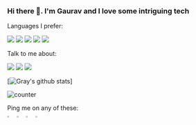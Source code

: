 ### Hi there 👋. I'm Gaurav and I love some intriguing tech

Languages I prefer:<br>
<p>
   <a><img src="https://img.icons8.com/color/48/000000/python.png"></a>
   <a><img src="https://img.icons8.com/color/48/000000/java-coffee-cup-logo.png"></a>
   <a><img src="https://img.icons8.com/color/48/000000/c-programming.png"></a>
  <a><img src="https://img.icons8.com/color/48/000000/c-plus-plus-logo.png"></a>
  <a><img src="https://img.icons8.com/color/48/000000/javascript.png"></a>
</p>
Talk to me about:<br>
<p>
  <a><img src="https://img.icons8.com/color/48/000000/react-native.png"></a>
  <a><img src="https://img.icons8.com/dusk/48/000000/web.png"></a>
  <a><img src="https://img.icons8.com/cotton/48/000000/artificial-intelligence.png"></a>
</p>

[![Gray's github stats](https://github-readme-stats.vercel.app/api?username=GrayFlash&theme=dracula)]

<p> <img src="https://komarev.com/ghpvc/?username=GrayFlash&color=green" alt="counter" /> </p>




Ping me on any of these: <br>
[<img src="https://img.icons8.com/color/48/000000/twitter.png" width="3.5%"/>](https://twitter.com/GauravK28981502)
[<img src="https://img.icons8.com/color/48/000000/linkedin.png" width="3.5%"/>](https://www.linkedin.com/in/gaurav-kumar-404280194/)
[<img src="https://img.icons8.com/color/48/000000/instagram.png" width="3.5%"/>](https://www.instagram.com/g.r.a.y.stack/)
<a href="mailto:gk74533@gmail.com"> <img src="https://img.icons8.com/fluent/48/000000/gmail.png" width="3.5%"/> </a>




<!--
### 
[![Top Langs](https://github-readme-stats.vercel.app/api/top-langs/?username=GrayFlash)](https://github.com/GrayFlash/github-readme-stats)
### 
-->
